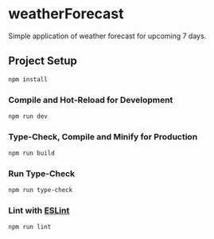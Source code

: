 # weatherForecast
Simple application of weather forecast for upcoming 7 days.

## Project Setup

```sh
npm install
```

### Compile and Hot-Reload for Development

```sh
npm run dev
```

### Type-Check, Compile and Minify for Production

```sh
npm run build
```

### Run Type-Check

```sh
npm run type-check
```

### Lint with [ESLint](https://eslint.org/)

```sh
npm run lint
```
